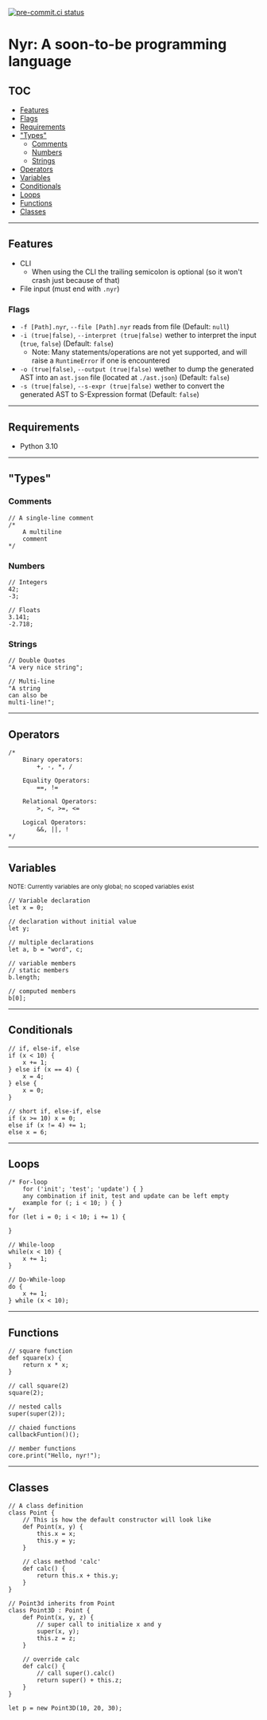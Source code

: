 [![pre-commit.ci status](https://results.pre-commit.ci/badge/github/niyrme/NyrLang/senpai.svg)](https://results.pre-commit.ci/latest/github/niyrme/NyrLang/senpai)

# Nyr: A soon-to-be programming language

## TOC
- [Features]
- [Flags]
- [Requirements]
- ["Types"]
	- [Comments]
	- [Numbers]
	- [Strings]
- [Operators]
- [Variables]
- [Conditionals]
- [Loops]
- [Functions]
- [Classes]

- - -

## Features
- CLI
	- When using the CLI the trailing semicolon is optional (so it won't crash just because of that)
- File input (must end with `.nyr`)

### Flags
- `-f [Path].nyr`, `--file [Path].nyr` reads from file (Default: `null`)
- `-i (true|false)`, `--interpret (true|false)` wether to interpret the input (`true`, `false`) (Default: `false`)
	- Note: Many statements/operations are not yet supported, and will raise a `RuntimeError` if one is encountered
- `-o (true|false)`, `--output (true|false)` wether to dump the generated AST into an `ast.json` file (located at `./ast.json`) (Default: `false`)
- `-s (true|false)`, `--s-expr (true|false)` wether to convert the generated AST to S-Expression format (Default: `false`)

- - -

## Requirements
- Python 3.10

- - -

## "Types"

### Comments
```
// A single-line comment
/*
	A multiline
	comment
*/
```

### Numbers
```
// Integers
42;
-3;

// Floats
3.141;
-2.718;
```

### Strings
```
// Double Quotes
"A very nice string";

// Multi-line
"A string
can also be
multi-line!";
```

- - -

## Operators
```
/*
	Binary operators:
		+, -, *, /

	Equality Operators:
		==, !=

	Relational Operators:
		>, <, >=, <=

	Logical Operators:
		&&, ||, !
*/
```

- - -

## Variables
<small>NOTE: Currently variables are only global; no scoped variables exist</small>
```
// Variable declaration
let x = 0;

// declaration without initial value
let y;

// multiple declarations
let a, b = "word", c;

// variable members
// static members
b.length;

// computed members
b[0];
```

- - -

## Conditionals
```
// if, else-if, else
if (x < 10) {
	x += 1;
} else if (x == 4) {
	x = 4;
} else {
	x = 0;
}

// short if, else-if, else
if (x >= 10) x = 0;
else if (x != 4) += 1;
else x = 6;
```

- - -

## Loops
```
/* For-loop
	for ('init'; 'test'; 'update') { }
	any combination if init, test and update can be left empty
	example for (; i < 10; ) { }
*/
for (let i = 0; i < 10; i += 1) {

}

// While-loop
while(x < 10) {
	x += 1;
}

// Do-While-loop
do {
	x += 1;
} while (x < 10);
```

- - -

## Functions
```
// square function
def square(x) {
	return x * x;
}

// call square(2)
square(2);

// nested calls
super(super(2));

// chaied functions
callbackFuntion()();

// member functions
core.print("Hello, nyr!");
```

- - -

## Classes
```
// A class definition
class Point {
	// This is how the default constructor will look like
	def Point(x, y) {
		this.x = x;
		this.y = y;
	}

	// class method 'calc'
	def calc() {
		return this.x + this.y;
	}
}

// Point3d inherits from Point
class Point3D : Point {
	def Point(x, y, z) {
		// super call to initialize x and y
		super(x, y);
		this.z = z;
	}

	// override calc
	def calc() {
		// call super().calc()
		return super() + this.z;
	}
}

let p = new Point3D(10, 20, 30);
```

[Features]: #Features
[Flags]: #Flags
[Requirements]: #Requirements
["Types"]: #"Types"
[Comments]: #Comments
[Numbers]: #Numbers
[Strings]: #Strings
[Operators]: #Operators
[Variables]: #Variables
[Conditionals]: #Conditionals
[Loops]: #Loops
[Functions]: #Functions
[Classes]: #Classes
